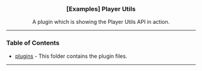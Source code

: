  <h3 align="center">[Examples] Player Utils</h3>

  <p align="center">
    A plugin which is showing the Player Utils API in action.
    <br/>
  </p>
</p>

---

### Table of Contents

- [plugins](./plugins) - This folder contains the plugin files.

---
